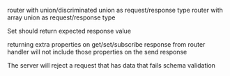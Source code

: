 router with union/discriminated union as request/response type
router with array union as request/response type

Set should return expected response value

returning extra properties on get/set/subscribe response from router handler will not include those properties on the send response

The server will reject a request that has data that fails schema validation

